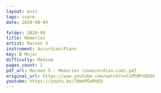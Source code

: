 ```yaml
---
layout: post
tags: score
date: 2020-08-04

folder: 2020-08
title: Memories
artist: Maroon 5
instrument: Accordion/Piano
key: B Major
difficulty: Medium
pages_count: 2
pdf_url: Maroon 5 - Memories (onaccordion.com).pdf
original_url: https://www.youtube.com/watch?v=SlPhMPnQ58k
youtube: https://youtu.be/l0WePEeMVEQ
---
```


